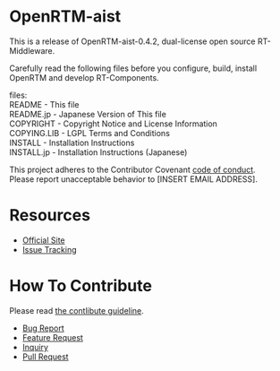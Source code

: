 # OpenRTM-aist
This is a release of OpenRTM-aist-0.4.2, dual-license open source RT-Middleware.

Carefully read the following files before you configure, build, install  
OpenRTM and develop RT-Components.

files:  
README      - This file  
README.jp   - Japanese Version of This file  
COPYRIGHT   - Copyright Notice and License Information  
COPYING.LIB - LGPL Terms and Conditions  
INSTALL     - Installation Instructions  
INSTALL.jp  - Installation Instructions (Japanese)  

This project adheres to the Contributor Covenant [code of conduct](CODE_OF_CONDUCT.md).  
Please report unacceptable behavior to [INSERT EMAIL ADDRESS].

# Resources
- [Official Site](http://openrtm.org)
- [Issue Tracking](https://github.com/rtcci/test/issues)

# How To Contribute
Please read [the contlibute guideline](https://github.com/rtcci/test/wiki/How-to-Contribute).

- [Bug Report](https://github.com/rtcci/test/wiki/How-to-Contribute#バグ報告)
- [Feature Request](https://github.com/rtcci/test/wiki/How-to-Contribute#機能追加の提案)
- [Inquiry](https://github.com/rtcci/test/wiki/How-to-Contribute#問い合わせ)
- [Pull Request](https://github.com/rtcci/test/wiki/How-to-Contribute#pull-request)

